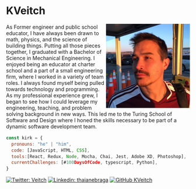 # KVeitch


<img align='right' src="./images/KV.jpg" width="230" style="-webkit-transform: scaleX(-1);
  transform: scaleX(-1);">
As Former engineer and public school educator,  I have always been drawn to math, physics, and the science of building things. Putting all those pieces together, I graduated with a Bachelor of Science in Mechanical Engineering. I enjoyed being an educator at charter school and a part of a small engineering firm, where I worked in a variety of team roles.  I always found myself being pulled towards technology and programming. As my professional experience grew, I began to see how I could leverage my engineering, teaching, and problem solving background in new ways. This led me to the Turing School of Software and Design where I honed the skills necessary to be part of a dynamic software development team.

```javascript
const kirk = {
  pronouns: "he" | "him",
  code: [JavaScript, HTML, CSS],
  tools:[React, Redux, Node, Mocha, Chai, Jest, Adobe XD, Photoshop],
  currentChallenges: [#100DaysOfCode, typescript, Python],
}
```
  
  [![Twitter: Veitch](https://img.shields.io/twitter/follow/KirkVeitch?style=social)](https://twitter.com/KirkVeitch)
  [![Linkedin: thaianebraga](https://img.shields.io/badge/-kirkaveitch-blue?style=flat-square&logo=Linkedin&logoColor=white&link=https://www.linkedin.com/in/kirkaveitch/)](https://www.linkedin.com/in/kirkaveitch/)
  [![GitHub KVeitch](https://img.shields.io/github/followers/KVeitch?label=follow&style=social)](https://github.com/KVeitch)